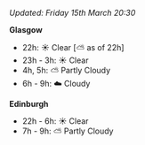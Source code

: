 *Updated: Friday 15th March 20:30*

**Glasgow**

* 22h: :sunny: Clear [:partly_sunny: as of 22h]
* 23h - 3h: :sunny: Clear
* 4h, 5h: :partly_sunny: Partly Cloudy
* 6h - 9h: :cloud: Cloudy

**Edinburgh**

* 22h - 6h: :sunny: Clear
* 7h - 9h: :partly_sunny: Partly Cloudy
